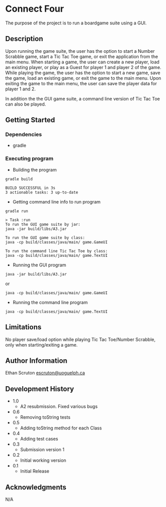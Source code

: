 # Connect Four

The purpose of the project is to run a boardgame suite using a GUI.

## Description

Upon running the game suite, the user has the option to start a Number Scrabble game, start a Tic Tac Toe game,
or exit the application from the main menu. When starting a game, the user can create a new player,
load an existing player, or play as a Guest for player 1 and player 2 of the game. While playing the game, 
the user has the option to start a new game, save the game, load an existing game, or exit the game to the main menu. 
Upon exiting the game to the main menu, the user can save the player data for player 1 and 2.

In addition the the GUI game suite, a command line version of Tic Tac Toe can also be played.

## Getting Started

### Dependencies

* gradle

### Executing program

* Building the program
```
gradle build
```
```
BUILD SUCCESSFUL in 3s
3 actionable tasks: 3 up-to-date
```
* Getting command line info to run program
```
gradle run
```
```
> Task :run
To run the GUI game suite by jar:
java -jar build/libs/A3.jar

To run the GUI game suite by class:
java -cp build/classes/java/main/ game.GameUI

To run the command line Tic Tac Toe by class:
java -cp build/classes/java/main/ game.TextUI
```
* Running the GUI program
```
java -jar build/libs/A3.jar
```
or
```
java -cp build/classes/java/main/ game.GameUI
```
* Running the command line program
```
java -cp build/classes/java/main/ game.TextUI
```

## Limitations

No player save/load option while playing Tic Tac Toe/Number Scrabble, only when starting/exiting a game.

## Author Information

Ethan Scruton
escruton@uoguelph.ca

## Development History
* 1.0
    * A2 resubmission. Fixed various bugs
* 0.6
    * Removing toString tests
* 0.5
    * Adding toString method for each Class
* 0.4
    * Adding test cases
* 0.3
    * Submission version 1
* 0.2
    * Initial working version
* 0.1
    * Initial Release

## Acknowledgments

N/A